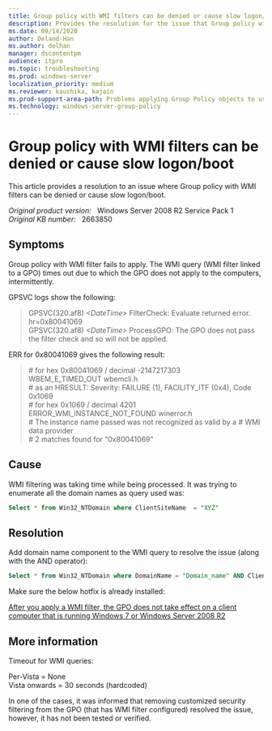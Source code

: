 ```yaml
---
title: Group policy with WMI filters can be denied or cause slow logon/boot
description: Provides the resolution for the issue that Group policy with WMI filters can be denied or cause slow logon/boot
ms.date: 09/14/2020
author: Deland-Han
ms.author: delhan 
manager: dscontentpm
audience: itpro
ms.topic: troubleshooting
ms.prod: windows-server
localization_priority: medium
ms.reviewer: kaushika, kajain
ms.prod-support-area-path: Problems applying Group Policy objects to users or computers
ms.technology: windows-server-group-policy
---
```

# Group policy with WMI filters can be denied or cause slow logon/boot

This article provides a resolution to an issue where Group policy with WMI filters can be denied or cause slow logon/boot.

_Original product version:_ &nbsp; Windows Server 2008 R2 Service Pack 1  
_Original KB number:_ &nbsp; 2663850

## Symptoms

Group policy with WMI filter fails to apply. The WMI query (WMI filter linked to a GPO) times out due to which the GPO does not apply to the computers, intermittently.

GPSVC logs show the following:

> GPSVC(320.af8) *\<DateTime>* FilterCheck: Evaluate returned error. hr=0x80041069  
GPSVC(320.af8) *\<DateTime>* ProcessGPO: The GPO does not pass the filter check and so will not be applied.  

ERR for 0x80041069 gives the following result:

> \# for hex 0x80041069 / decimal -2147217303  
> WBEM_E_TIMED_OUT wbemcli.h  
  \# as an HRESULT: Severity: FAILURE (1), FACILITY_ITF (0x4), Code 0x1069  
  \# for hex 0x1069 / decimal 4201  
   ERROR_WMI_INSTANCE_NOT_FOUND winerror.h  
  \# The instance name passed was not recognized as valid by a
  \# WMI data provider  
  \# 2 matches found for "0x80041069"

## Cause

WMI filtering was taking time while being processed. It was trying to enumerate all the domain names as query used was:

```sql
Select * from Win32_NTDomain where ClientSiteName  = "XYZ"
```

## Resolution

Add domain name component to the WMI query to resolve the issue (along with the AND operator):

```sql
Select * from Win32_NTDomain where DomainName = "Domain_name" AND ClientSiteName  = "XYZ"
```

Make sure the below hotfix is already installed:

[After you apply a WMI filter, the GPO does not take effect on a client computer that is running Windows 7 or Windows Server 2008 R2](https://support.microsoft.com/help/979383)

## More information

Timeout for WMI queries:

Per-Vista = None  
Vista onwards = 30 seconds (hardcoded)

In one of the cases, it was informed that removing customized security filtering from the GPO (that has WMI filter configured) resolved the issue, however, it has not been tested or verified.
